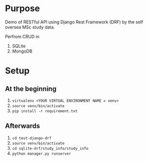 # Purpose

Demo of RESTful API using Django Rest Framework (DRF) by the self oversea MSc study data.

Perfrom CRUD in 
1. SQLite
2. MongoDB


# Setup

## At the beginning 
1. `virtualenv <YOUR VIRTUAL ENVIRONMENT NAME = venv>`
2. `source venv/bin/activate`
3. `pip install -r requirement.txt`

## Afterwards
1. `cd test-django-drf`
2. `source venv/bin/activate`
3. `cd sqlite-drf/study_info/study_info`
4. `python manager.py runserver`